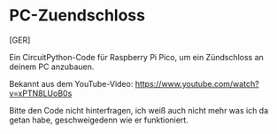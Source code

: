 # PC-Zuendschloss
[GER]

Ein CircuitPython-Code für Raspberry Pi Pico, um ein Zündschloss an deinem PC anzubauen.

Bekannt aus dem YouTube-Video: https://www.youtube.com/watch?v=xPTN8LUoB0s

Bitte den Code nicht hinterfragen, ich weiß auch nicht mehr was ich da getan habe, geschweigedenn wie er funktioniert.
